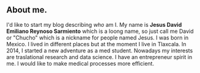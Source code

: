 
## About me.

I'd like to start my blog describing *who* am I.
My name is **Jesus David Emiliano Reynoso Sarmiento** which is a loong name, so just call me David or "Chucho" which is a nickname for people named Jesus.
I was born in Mexico. I lived in different places but at the moment I live in Tlaxcala.
In 2014, I started a new adventure as a med student.
Nowadays my interests are traslational research and data science.
I have an entrepreneur spirit in me. I would like to make medical processes more efficient.
